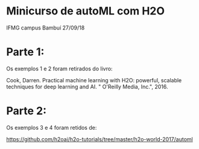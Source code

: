 # Minicurso de autoML com H2O 

IFMG campus Bambuí 27/09/18

# Parte 1:
Os exemplos 1 e 2 foram retirados do livro:

Cook, Darren. Practical machine learning with H2O: powerful,
scalable techniques for deep learning and AI. " O'Reilly Media, Inc.",
2016.

# Parte 2:

Os exemplos 3 e 4 foram retidos de:

https://github.com/h2oai/h2o-tutorials/tree/master/h2o-world-2017/automl
